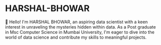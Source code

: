 # HARSHAL-BHOWAR
👋 Hello! I'm HARSHAL BHOWAR, an aspiring data scientist with a keen interest in unraveling the mysteries hidden within data. As a Post graduate in Msc Computer Science in Mumbai University, I'm eager to dive into the world of data science and contribute my skills to meaningful projects.
